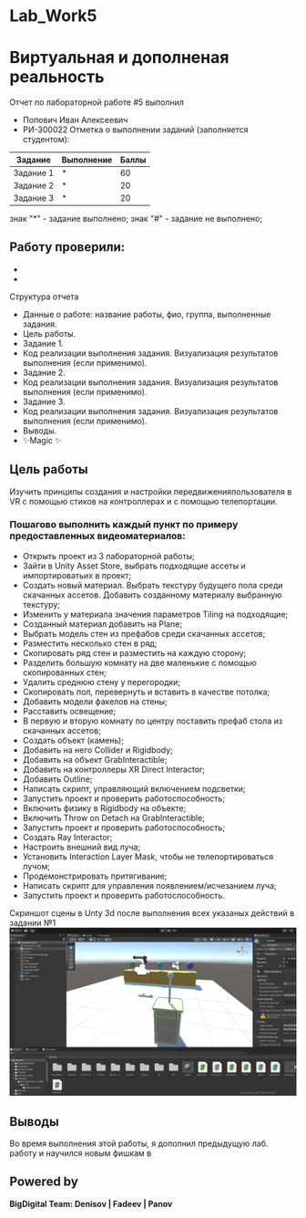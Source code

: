 # Lab_Work5
# Виртуальная и дополненая реальность
Отчет по лабораторной работе #5 выполнил
- Попович Иван Алексеевич
- РИ-300022
Отметка о выполнении заданий (заполняется студентом):

| Задание | Выполнение | Баллы |
| ------ | ------ | ------ |
| Задание 1 | * | 60 |
| Задание 2 | * | 20 |
| Задание 3 | * | 20 |

знак "*" - задание выполнено; знак "#" - задание не выполнено;

Работу проверили:
- 
- 
- 


Структура отчета

- Данные о работе: название работы, фио, группа, выполненные задания.
- Цель работы.
- Задание 1.
- Код реализации выполнения задания. Визуализация результатов выполнения (если применимо).
- Задание 2.
- Код реализации выполнения задания. Визуализация результатов выполнения (если применимо).
- Задание 3.
- Код реализации выполнения задания. Визуализация результатов выполнения (если применимо).
- Выводы.
- ✨Magic ✨

## Цель работы
Изучить принципы создания и настройки передвиженияпользователя в VR с помощью стиков на контроллерах и с помощью телепортации.

### Пошагово выполнить каждый пункт по примеру предоставленных видеоматериалов:
- Открыть проект из 3 лабораторной работы;
- Зайти в Unity Asset Store, выбрать подходящие ассеты и импортироватьих в проект;
- Создать новый материал. Выбрать текстуру будущего пола среди скачанных ассетов. Добавить созданному материалу выбранную текстуру;
- Изменить у материала значения параметров Tiling на подходящие;
- Созданный материал добавить на Plane;
- Выбрать модель стен из префабов среди скачанных ассетов;
- Разместить несколько стен в ряд;
- Скопировать ряд стен и разместить на каждую сторону;
- Разделить большую комнату на две маленькие с помощью скопированных стен;
- Удалить среднюю стену у перегородки;
- Скопировать пол, перевернуть и вставить в качестве потолка;
- Добавить модели факелов на стены;
- Расставить освещение;
- В первую и вторую комнату по центру поставить префаб стола из скачанных ассетов;
- Создать объект (камень);
- Добавить на него Collider и Rigidbody;
- Добавить на объект GrabInteractible;
- Добавить на контроллеры XR Direct Interactor;
- Добавить Outline;
- Написать скрипт, управляющий включением подсветки;
- Запустить проект и проверить работоспособность;
- Включить физику в Rigidbody на объекте;
- Включить Throw on Detach на GrabInteractible;
- Запустить проект и проверить работоспособность;
- Создать Ray Interactor;
- Настроить внешний вид луча;
- Установить Interaction Layer Mask, чтобы не телепортироваться лучом;
- Продемонстрировать притягивание;
- Написать скрипт для управления появлением/исчезанием луча;
- Запустить проект и проверить работоспособность.


Скриншот сцены в Unty 3d после выполнения всех указаных действий в задании №1
![](/L5.png)

## Выводы

Во время выполнения этой работы, я дополнил предыдущую лаб. работу и научился новым фишкам в 

## Powered by

**BigDigital Team: Denisov | Fadeev | Panov**


